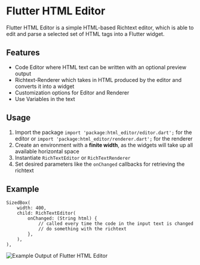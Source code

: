 # Flutter HTML Editor

Flutter HTML Editor is a simple HTML-based Richtext editor, which is able to edit and parse a selected set of HTML tags into a Flutter widget. 

## Features

- Code Editor where HTML text can be written with an optional preview output
- Richtext-Renderer which takes in HTML produced by the editor and converts it into a widget
- Customization options for Editor and Renderer
- Use Variables in the text 

## Usage

1. Import the package ```import 'package:html_editor/editor.dart';``` for the editor or ```import 'package:html_editor/renderer.dart';``` for the renderer
2. Create an environment with a **finite width**, as the widgets will take up all available horizontal space
3. Instantiate ```RichTextEditor``` or ```RichTextRenderer```
4. Set desired parameters like the ```onChanged``` callbacks for retrieving the richtext

## Example
    SizedBox(
        width: 400,
        child: RichTextEditor(
            onChanged: (String html) {
                // called every time the code in the input text is changed
                // do something with the richtext
            },
        ),
    ),

![Example Output of Flutter HTML Editor](https://github.com/herrytco/Flutter-HTML-Editor/blob/9b8d90fc9b42300e87449a1d3021179fdd35317b/.doc/example1.png?raw=true)